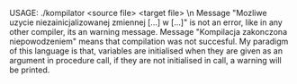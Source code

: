 USAGE: ./kompilator \<source file\> \<target file\> \n
Message "Mozliwe uzycie niezainicjalizowanej zmiennej [...] w [...]" is not an error, like in any other compiler, its an warning message.
Message "Kompilacja zakonczona niepowodzeniem" means that compilation was not succesful.
My paradigm of this language is that, variables are initialised when they are given as an argument in procedure call, if they are not initialised in call, a warning will be printed.